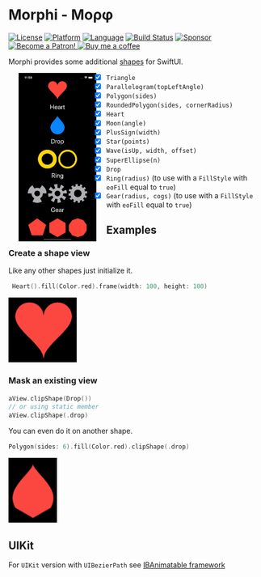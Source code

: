 # Morphi - Μορφ

[![License](https://img.shields.io/badge/license-MIT-blue.svg?style=flat)](http://mit-license.org)
[![Platform](http://img.shields.io/badge/platform-macos_ios_osx_tvos-lightgrey.svg?style=flat)](https://developer.apple.com/resources/)
[![Language](http://img.shields.io/badge/language-swift-orange.svg?style=flat)](https://developer.apple.com/swift)
[![Build Status](https://travis-ci.org/phimage/morphi.svg)](https://travis-ci.org/phimage/morphi)
[![Sponsor](https://img.shields.io/badge/Sponsor-%F0%9F%A7%A1-white.svg?style=flat)](https://github.com/sponsors/phimage)
<a href="https://www.patreon.com/phimage">
<img src="https://c5.patreon.com/external/logo/become_a_patron_button.png" alt="Become a Patron!" height="20">
</a>
<a href="https://paypal.me/ericphimage">
<img src="https://buymecoffee.intm.org/img/button-paypal-white.png" alt="Buy me a coffee" height="20">
</a>

Morphi provides some additional [shapes](https://developer.apple.com/documentation/swiftui/shape) for SwiftUI.

<img align="left" hspace="20" src="/Example/Screen.png" alt="Screen shot" height="333">

- [x] `Triangle`
- [x] `Parallelogram(topLeftAngle)`
- [x] `Polygon(sides)`
- [x] `RoundedPolygon(sides, cornerRadius)`
- [x] `Heart`
- [x] `Moon(angle)`
- [x] `PlusSign(width)`
- [x] `Star(points)`
- [x] `Wave(isUp, width, offset)`
- [x] `SuperEllipse(n)`
- [x] `Drop`
- [x] `Ring(radius)` (to use with a `FillStyle` with `eoFill` equal to `true`)
- [x] `Gear(radius, cogs)` (to use with a `FillStyle` with `eoFill` equal to `true`)

## Examples

### Create a shape view

Like any other shapes just initialize it.

```swift
 Heart().fill(Color.red).frame(width: 100, height: 100)
 ```
 
 <img  src="/Example/Heart.png" alt="Heart" height="128">
 
 ### Mask an existing view
 
 ```swift
 aView.clipShape(Drop())
 // or using static member
 aView.clipShape(.drop)
```

You can even do it on another shape.
```swift
Polygon(sides: 6).fill(Color.red).clipShape(.drop)
```
<img  src="/Example/PolygonDrop.png" alt="PolygonDrop" height="128">

## UIKit

For `UIKit` version with `UIBezierPath` see [IBAnimatable framework](https://github.com/IBAnimatable/IBAnimatable/)
